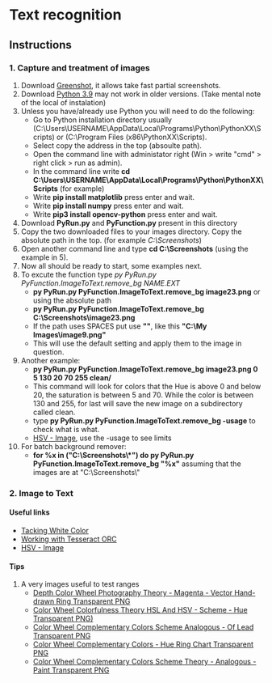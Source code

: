 #  Text recognition

## Instructions
### 1. Capture and treatment of images
1. Download [Greenshot](https://getgreenshot.org/downloads/), it allows take fast partial screenshots.
2. Download [Python 3.9](https://www.python.org/downloads/) may not work in older versions. (Take mental note of the local of instalation)
3. Unless you have/already use Python you will need to do the following:
   * Go to Python installation directory usually (C:\Users\USERNAME\AppData\Local\Programs\Python\PythonXX\Scripts) or (C:\Program Files (x86\PythonXX\Scripts).
   * Select copy the address in the top (absoulte path).
   * Open the command line with administator right (Win > write "cmd" > right click > run as admin).
   * In the command line write **cd C:\Users\USERNAME\AppData\Local\Programs\Python\PythonXX\Scripts**              (for example)
   * Write **pip install matplotlib** press enter and wait.
   * Write **pip install numpy** press enter and wait.
   * Write **pip3 install opencv-python** press enter and wait.
4. Download **PyRun.py** and **PyFunction.py** present in this directory
5. Copy the two downloaded files to your images directory. Copy the absolute path in the top. (for example *C:\Screenshots*)
6. Open another command line and type **cd C:\Screenshots** (using the example in 5).
7. Now all should be ready to start, some examples next.
8. To excute the function type *py PyRun.py PyFunction.ImageToText.remove_bg NAME.EXT*
    * **py PyRun.py PyFunction.ImageToText.remove_bg image23.png**
                        or using the absolute path
    * **py PyRun.py PyFunction.ImageToText.remove_bg C:\Screenshots\image23.png**
    * If the path uses SPACES put use **""**, like this **"C:\My Images\image9.png"**
    * This will use the default setting and apply them to the image in question.
9. Another example:
    * **py PyRun.py PyFunction.ImageToText.remove_bg image23.png 0 5 130 20 70 255 clean/**
    * This command will look for colors that the Hue is above 0 and below 20, the saturation is between 5 and 70. While the color is between 130 and 255, for last will save the new image on a subdirectory called clean.
    * type **py PyRun.py PyFunction.ImageToText.remove_bg -usage** to check what is what.
    * [HSV - Image](https://upload.wikimedia.org/wikipedia/commons/thumb/3/33/HSV_color_solid_cylinder_saturation_gray.png/1280px-HSV_color_solid_cylinder_saturation_gray.png), use the -usage to see limits
10. For batch background remover:
    * **for %x in ("C:\Screenshots\\*") do py PyRun.py PyFunction.ImageToText.remove_bg "%x"** assuming that the images are at "C:\Screenshots\\"

### 2. Image to Text

#### Useful links
* [Tacking White Color](https://stackoverflow.com/questions/22588146/tracking-white-color-using-python-opencv)
* [Working with Tesseract ORC](https://stackoverflow.com/questions/26251599/can-i-test-tesseract-ocr-in-windows-command-line)
* [HSV - Image](https://upload.wikimedia.org/wikipedia/commons/thumb/3/33/HSV_color_solid_cylinder_saturation_gray.png/1280px-HSV_color_solid_cylinder_saturation_gray.png)

#### Tips
1. A very images useful to test ranges
    * [Depth Color Wheel Photography Theory - Magenta - Vector Hand-drawn Ring Transparent PNG](https://pnghut.com/png/N4yMSmTZ2H/depth-color-wheel-photography-theory-magenta-vector-hand-drawn-ring-transparent-png)
    * [Color Wheel Colorfulness Theory HSL And HSV - Scheme - Hue Transparent PNG)](https://pnghut.com/png/Dqvm1ui1NS/color-wheel-colorfulness-theory-hsl-and-hsv-scheme-hue-transparent-png)
    * [Color Wheel Complementary Colors Scheme Analogous - Of Lead Transparent PNG](https://pnghut.com/png/qCC1gGhWJn/color-wheel-complementary-colors-scheme-analogous-of-lead-transparent-png)
    * [Color Wheel Complementary Colors - Hue Ring Chart Transparent PNG](https://pnghut.com/png/sutZgai9HB/color-wheel-complementary-colors-hue-ring-chart-transparent-png)
    * [Color Wheel Complementary Colors Scheme Theory - Analogous - Paint Transparent PNG](https://pnghut.com/png/0BPfpmx6ZE/color-wheel-complementary-colors-scheme-theory-analogous-paint-transparent-png)
